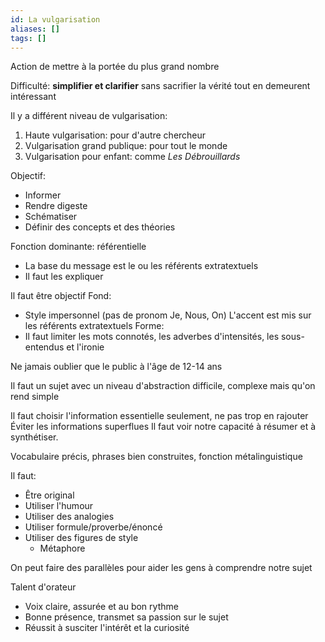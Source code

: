 ```yaml
---
id: La vulgarisation
aliases: []
tags: []
---
```


Action de mettre à la portée du plus grand nombre

Difficulté: **simplifier et clarifier** sans sacrifier la vérité tout en demeurent intéressant

Il y a différent niveau de vulgarisation:
1. Haute vulgarisation: pour d'autre chercheur
2. Vulgarisation grand publique: pour tout le monde
3. Vulgarisation pour enfant: comme *Les Débrouillards*

Objectif:
* Informer
* Rendre digeste
* Schématiser
* Définir des concepts et des théories

Fonction dominante: référentielle
* La base du message est le ou les référents extratextuels
* Il faut les expliquer

Il faut être objectif
Fond:
* Style impersonnel (pas de pronom Je, Nous, On) L'accent est mis sur les référents extratextuels
Forme:
* Il faut limiter les mots connotés, les adverbes d'intensités, les sous-entendus et l'ironie

Ne jamais oublier que le public à l'âge de 12-14 ans

Il faut un sujet avec un niveau d'abstraction difficile, complexe mais qu'on rend simple

Il faut choisir l'information essentielle seulement, ne pas trop en rajouter
Éviter les informations superflues
Il faut voir notre capacité à résumer et à synthétiser.

Vocabulaire précis, phrases bien construites, fonction métalinguistique

Il faut:
* Être original
* Utiliser l'humour
* Utiliser des analogies
* Utiliser formule/proverbe/énoncé
* Utiliser des figures de style
	* Métaphore

On peut faire des parallèles pour aider les gens à comprendre notre sujet

Talent d'orateur
* Voix claire, assurée et au bon rythme
* Bonne présence, transmet sa passion sur le sujet
* Réussit à susciter l'intérêt et la curiosité
